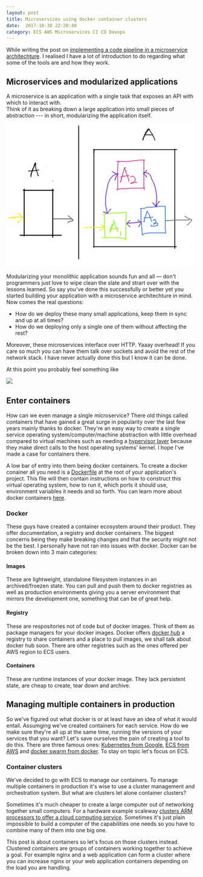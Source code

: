 ```yaml
---
layout: post
title: Microservices using docker container clusters
date:  2017-10-30 22:20:40
category: ECS AWS Microservices CI CD Devops
---
```


While writing the post on [implementing a code pipeline in a
microservice architechture]. I realised I have a lot of introduction to
do regarding what some of the tools are and how they work.

## Microservices and modularized applications
A microservice is an application with a single task
that exposes an API with which to interact with.  
Think of it as breaking down a large application into small pieces of
abstraction --- in short, modularizing the application itself.

![](/images/Content/software_architechture/microservices_combined.png)

Modularizing your monolithic application sounds fun and all — don't
programmers just love to wipe clean the slate and strart over with
the lessons learned. So say you've done this successfully or better
yet you started building your application with a microservice
architechture in mind. Now comes the real questions:

- How do we deploy these many small applications, keep them in sync and up at all times?
- How do we  deploying only a single one of them without affecting the rest?

Moreover, these microservices interface over HTTP. Yaaay overhead!
If you care so much you can have them talk over sockets and avoid the
rest of the network stack. I have never actually done this but I know
it can be done.

At this point you probably feel something like

![](https://media.giphy.com/media/LJemLPJs6dBhm/giphy.gif)


## Enter containers
How can we even manage a single microservice? There old things called
containers that have gained a great surge in popularity over the last
few years mainly thanks to docker.
They're an easy way to create a single service
operating system/computer/machine abstraction with little overhead
compared to virtual machines such as needing a [hypervisor layer]
because they make direct calls to the host operating systems' kernel.
I hope I've made a case for containers there.

A low bar of entry into them being docker containers. To create a docker
conainer all you need is a [Dockerfile] at the root of your application's
project. This file will then contain instructions on how to construct
this virtual operating system, how to run it, which ports it should use,
environment variables it needs and so forth. You can learn more about
docker containers [here](https://docs.docker.com/).

### Docker
These guys have created a container ecosystem around their product.
They offer documentation, a registry and docker containers. The biggest
concerns being they make breaking changes and that the security might
not be the best. I personally have not ran into issues with docker.
Docker can be broken down into 3 main categories:

#### Images
These are  lightweight, standalone filesystem instances in an
archived/froezen state. You can pull and push them to docker registries
as well as production environments giving you a server environment that
mirrors the development one, something that can be of great help.

#### Registry
These are respositories not of code but of docker images. Think of them as
package managers for your docker images.
Docker offers [docker hub] a registry to share containers and a place to
pull images, we shall talk about docker hub soon. There are other registries
such as the ones offered per AWS region to ECS users.

#### Containers
These are runtime instances of your docker image. They lack persistent
state, are cheap to create, tear down and archive.

## Managing multiple containers in production
So we've figured out what docker is or at least have an idea of
what it would entail.
Assumging we've created containers for each service. How do we make sure
they're all up at the same time, running the versions of your services
that you want? Let's save ourselves the pain of creating a tool to do
this. There are three famous ones: [Kubernetes from Google],
[ECS from AWS] and [docker swarm from docker].
To stay on topic let's focus on ECS.

### Container clusters
We've decided to go with ECS to manage our containers. To manage multiple
containers in production it's wise to use a cluster management and
orchestration system. But what are clusters let alone container clusters?

Sometimes it's much cheaper to create a large computer out of networking
together small computers. For a hardware example scaleway [clusters ARM
processors to offer a cloud computing service]. Sometimes it's just plain
impossible to build a computer of the capabilities one needs so you have
to combine many of them into one big one.

This post is about containers so let's focus on those clusters instead.
Clustered containers are groups of containers working together to achieve
a goal. For example nginx and a web application can form a cluster
where you can increase nginx or your web application containers
depending on the load you are handling.

[implementing a code pipeline in a microservice architechture]: 2017-11-28-code-pipeline-microservices.html
[Dockerfile]: https://docs.docker.com/engine/reference/builder/
[Kubernetes from Google]: https://kubernetes.io/
[ECS from AWS]: https://aws.amazon.com/ecs/
[docker swarm from docker]: https://docs.docker.com/swarm/overview/
[docker hub]: https://hub.docker.com/
[hypervisor layer]: https://en.wikipedia.org/wiki/Hypervisor
[clusters ARM processors to offer a cloud computing service]: https://www.scaleway.com/armv8-cloud-servers/
